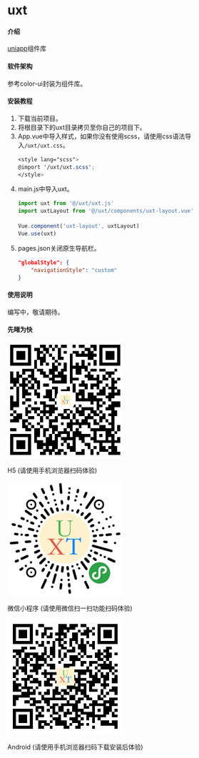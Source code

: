# uxt

#### 介绍
[uniapp](https://uniapp.dcloud.io/)组件库

#### 软件架构
参考color-ui封装为组件库。

#### 安装教程

1.  下载当前项目。
2.  将根目录下的uxt目录拷贝至你自己的项目下。
3.  App.vue中导入样式，如果你没有使用scss，请使用css语法导入`/uxt/uxt.css`。
    ``` scss
    <style lang="scss">
    @import '/uxt/uxt.scss';
    </style>
    ```
4.  main.js中导入uxt。
    ``` js
    import uxt from '@/uxt/uxt.js'
    import uxtLayout from '@/uxt/components/uxt-layout.vue'

    Vue.component('uxt-layout', uxtLayout)
    Vue.use(uxt)
    ```
5.  pages.json关闭原生导航栏。
    ``` json
    "globalStyle": {
		"navigationStyle": "custom"
	}
    ```

#### 使用说明

编写中，敬请期待。

#### 先睹为快

![](./h5.png)

H5 (请使用手机浏览器扫码体验)

![](./wx.jpg)

微信小程序 (请使用微信扫一扫功能扫码体验)

![](./apk.png)

Android (请使用手机浏览器扫码下载安装后体验)